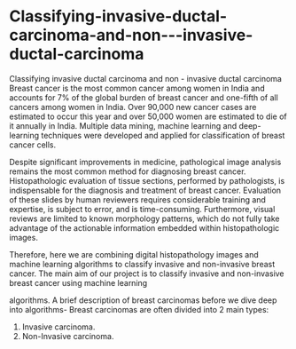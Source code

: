 # Classifying-invasive-ductal-carcinoma-and-non---invasive-ductal-carcinoma
Classifying invasive ductal carcinoma and non - invasive ductal carcinoma
Breast cancer is the most common cancer among women in India and accounts for 7% of
the global burden of breast cancer and one-fifth of all cancers among women in India.
Over 90,000 new cancer cases are estimated to occur this year and over 50,000 women
are estimated to die of it annually in India. Multiple data mining, machine learning and
deep-learning techniques were developed and applied for classification of breast cancer
cells.

Despite significant improvements in medicine, pathological image analysis remains the
most common method for diagnosing breast cancer. Histopathologic evaluation of tissue
sections, performed by pathologists, is indispensable for the diagnosis and treatment of
breast cancer. Evaluation of these slides by human reviewers requires considerable
training and expertise, is subject to error, and is time-consuming. Furthermore, visual
reviews are limited to known morphology patterns, which do not fully take advantage of
the actionable information embedded within histopathologic images.

Therefore, here we are combining digital histopathology images and machine learning
algorithms to classify invasive and non-invasive breast cancer. The main aim of our
project is to classify invasive and non-invasive breast cancer using machine learning

algorithms. A brief description of breast carcinomas before we dive deep into algorithms-
Breast carcinomas are often divided into 2 main types:

1. Invasive carcinoma.
2. Non-Invasive carcinoma.
